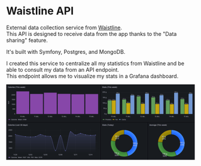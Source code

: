 #  Waistline API

External data collection service from [Waistline](https://github.com/davidhealey/waistline/).<br/>
This API is designed to receive data from the app thanks to the "Data sharing" feature.

It's built with Symfony, Postgres, and MongoDB.

I created this service to centralize all my statistics from Waistline and be able to consult my data from an API endpoint.<br/>
This endpoint allows me to visualize my stats in a Grafana dashboard. 

![Grafana Dashboard](img/grafana-dashboard.png)
